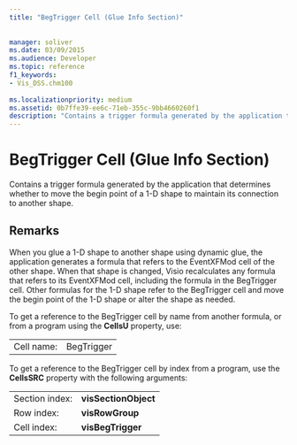 ```yaml
---
title: "BegTrigger Cell (Glue Info Section)"
 
 
manager: soliver
ms.date: 03/09/2015
ms.audience: Developer
ms.topic: reference
f1_keywords:
- Vis_DSS.chm100
 
ms.localizationpriority: medium
ms.assetid: 0b7ffe39-ee6c-71eb-355c-9bb4660260f1
description: "Contains a trigger formula generated by the application that determines whether to move the begin point of a 1-D shape to maintain its connection to another shape."
---
```


# BegTrigger Cell (Glue Info Section)

Contains a trigger formula generated by the application that determines whether to move the begin point of a 1-D shape to maintain its connection to another shape.
  
## Remarks

When you glue a 1-D shape to another shape using dynamic glue, the application generates a formula that refers to the EventXFMod cell of the other shape. When that shape is changed, Visio recalculates any formula that refers to its EventXFMod cell, including the formula in the BegTrigger cell. Other formulas for the 1-D shape refer to the BegTrigger cell and move the begin point of the 1-D shape or alter the shape as needed.
  
To get a reference to the BegTrigger cell by name from another formula, or from a program using the **CellsU** property, use: 
  
|||
|:-----|:-----|
| Cell name:  <br/> | BegTrigger  <br/> |
   
To get a reference to the BegTrigger cell by index from a program, use the **CellsSRC** property with the following arguments: 
  
|||
|:-----|:-----|
| Section index:  <br/> |**visSectionObject** <br/> |
| Row index:  <br/> |**visRowGroup** <br/> |
| Cell index:  <br/> |**visBegTrigger** <br/> |
   

